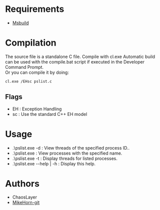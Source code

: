 # Requirements
* [Msbuild](https://visualstudio.microsoft.com/downloads/)


# Compilation
The source file is a standalone C file. Compile with cl.exe
Automatic build can be used with the compile.bat script if executed in the Developer Command Prompt.  
Or you can compile it by doing:
```bash
cl.exe /EHsc pslist.c
```

## Flags
* EH : Exception Handling
* sc : Use the standard C++ EH model

# Usage
* .\pslist.exe -d <processId> : View threads of the specified process ID..
* .\pslist.exe <processName> : View processes with the specified name.
* .\pslist.exe -t : Display threads for listed processes.
* .\pslist.exe --help | -h : Display this help.

# Authors
* ChaosLayer
* [MikeHorn-git](https://github.com/MikeHorn-git)
